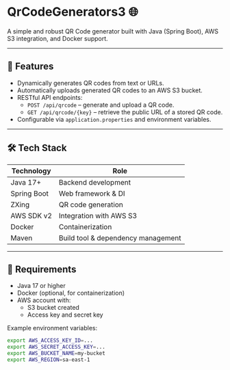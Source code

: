 # QrCodeGenerators3 🌐

A simple and robust QR Code generator built with Java (Spring Boot), AWS S3 integration, and Docker support.

---

## 🚀 Features

- Dynamically generates QR codes from text or URLs.
- Automatically uploads generated QR codes to an AWS S3 bucket.
- RESTful API endpoints:
  - `POST /api/qrcode` – generate and upload a QR code.
  - `GET /api/qrcode/{key}` – retrieve the public URL of a stored QR code.
- Configurable via `application.properties` and environment variables.

---

## 🛠️ Tech Stack

| Technology     | Role                       |
|----------------|----------------------------|
| Java 17+       | Backend development        |
| Spring Boot    | Web framework & DI         |
| ZXing          | QR code generation         |
| AWS SDK v2     | Integration with AWS S3    |
| Docker         | Containerization           |
| Maven          | Build tool & dependency management |

---

## 🔧 Requirements

- Java 17 or higher
- Docker (optional, for containerization)
- AWS account with:
  - S3 bucket created
  - Access key and secret key

Example environment variables:

```bash
export AWS_ACCESS_KEY_ID=...
export AWS_SECRET_ACCESS_KEY=...
export AWS_BUCKET_NAME=my-bucket
export AWS_REGION=sa-east-1
